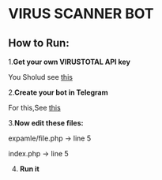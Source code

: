 VIRUS SCANNER BOT
===
How to Run:
--
1.**Get your own VIRUSTOTAL API key**

 You Sholud see [this](https://support.virustotal.com/hc/en-us/articles/115002100149-API)

2.**Create your bot in Telegram**

 For this,See [this](https://core.telegram.org/bots)

3.**Now edit these files:**

 expamle/file.php -> line 5
 
 index.php -> line 5

4. **Run it**